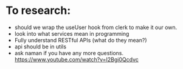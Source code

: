 # To research: 

- should we wrap the useUser hook from clerk to make it our own. 
- look into what services mean in programming 
- Fully understand RESTful APIs (what do they mean?)
- api should be in utils
- ask naman if you have any more questions. 
https://www.youtube.com/watch?v=I2Bgi0Qcdvc
